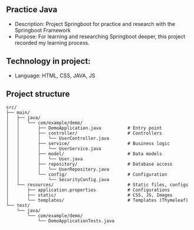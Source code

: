 ## Practice Java

- Description: Project Springboot for practice and research with the Springboot Framework
- Purpose: For learning and researching Springboot deeper, this project recorded my learning process.

## Technology in project:

- Language: HTML, CSS, JAVA, JS

## Project structure

```
src/
├── main/
│   ├── java/
│   │   └── com/example/demo/
│   │       ├── DemoApplication.java          # Entry point
│   │       ├── controller/                   # Controllers
│   │       │   └── UserController.java
│   │       ├── service/                      # Business logic
│   │       │   └── UserService.java
│   │       ├── model/                        # Data models
│   │       │   └── User.java
│   │       ├── repository/                   # Database access
│   │       │   └── UserRepository.java
│   │       └── config/                       # Configuration
│   │           └── SecurityConfig.java
│   └── resources/                            # Static files, configs
│       ├── application.properties            # Configurations
│       ├── static/                           # CSS, JS, Images
│       └── templates/                        # Templates (Thymeleaf)
└── test/
    └── java/
        └── com/example/demo/
            └── DemoApplicationTests.java
```




